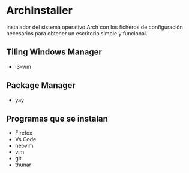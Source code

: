 # ArchInstaller

Instalador del sistema operativo Arch con los ficheros de configuración necesarios para obtener un escritorio simple y funcional.

## Tiling Windows Manager

- i3-wm

## Package Manager

- yay

## Programas que se instalan

- Firefox
- Vs Code
- neovim
- vim
- git
- thunar
